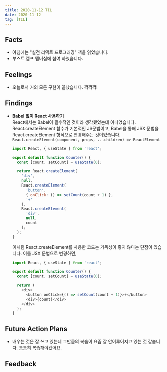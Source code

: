 ```yaml
---
title: 2020-11-12 TIL
date: 2020-11-12
tag: [TIL]
---
```


## Facts

- 아침에는 "실전 리액트 프로그래밍" 책을 읽었습니다.
- 부스트 캠프 멤버십에 참여 하였습니다.

## Feelings

- 오늘로서 거의 모든 구현이 끝났습니다. 짝짝짝!

## Findings

- **Babel 없이 React 사용하기**  
  React에서는 Babel이 필수적인 것이라 생각했었는데 아니었습니다. React.createElement 함수가 기본적인 JS문법이고, Babel을 통해 JSX 문법을 React.createElement 형식으로 변경해주는 것이었습니다.  
  `React.createElement(component, props, ...children) => ReactElement`

    ```js
    import React, { useState } from 'react';

    export default function Counter() {
      const [count, setCount] = useState(0);

      return React.createElement(
        'div',
        null,
        React.createElement(
          'button',
          { onClick: () => setCount(count + 1) },
          '+'
        ),
        React.createElement(
          'div',
          null,
          count
        );
      );
    }
    ```

    이처럼 React.createElement를 사용한 코드는 가독성이 좋지 않다는 단점이 있습니다. 이를 JSX 문법으로 변경하면,

    ```js
    import React, { useState } from 'react';

    export default function Counter() {
      const [count, setCount] = useState(0);

      return (
        <div>
          <button onClick={() => setCount(count + 1)}>+</button>
          <div>{count}</div>
        </div>
      );
    }
    ```

## Future Action Plans

- 배우는 것은 잘 쓰고 있는데 그만큼의 복습이 요즘 잘 안이루어지고 있는 것 같습니다. 틈틈히 복습해야겠어요.

## Feedback
